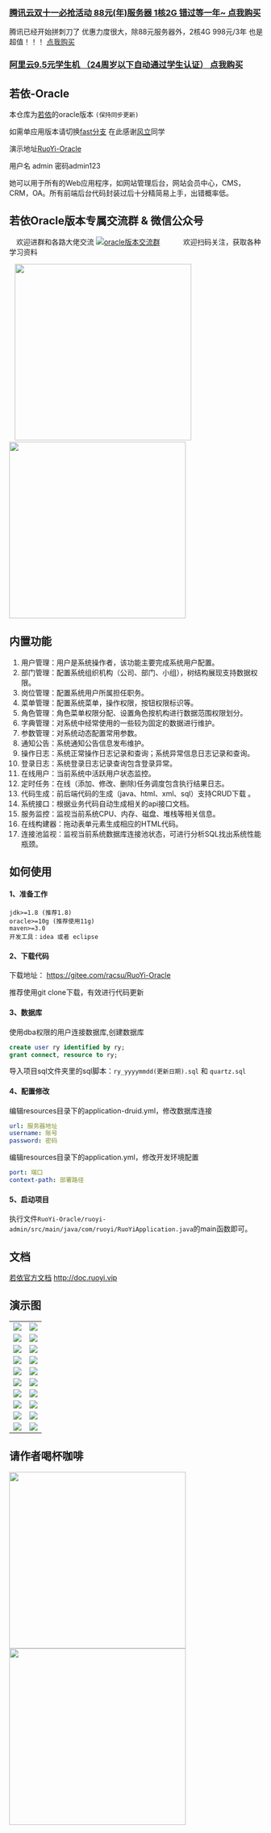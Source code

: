 ### [腾讯云双十一必抢活动 88元(年)服务器 1核2G  错过等一年~ 点我购买](https://cloud.tencent.com/act/cps/redirect?redirect=1048&cps_key=b680c80ccdf523f726c8f97957c3117a&from=console) 

腾讯已经开始拼刺刀了 优惠力度很大，除88元服务器外，2核4G 998元/3年 也是超值！！！ [点我购买](https://cloud.tencent.com/act/cps/redirect?redirect=1048&cps_key=b680c80ccdf523f726c8f97957c3117a&from=console) 

### [阿里云9.5元学生机 （24周岁以下自动通过学生认证） 点我购买](https://promotion.aliyun.com/ntms/act/campus2018.html?source=5176.11533457&userCode=771memkj&type=copy) 

## 若依-Oracle

本仓库为[若依](https://gitee.com/y_project/RuoYi)的oracle版本 `(保持同步更新)` 

如需单应用版本请切换[fast分支](https://gitee.com/racsu/RuoYi-Oracle/tree/fast/) 在此感谢[风立](https://gitee.com/baha)同学

演示地址[RuoYi-Oracle](http://racinfo.cn)

用户名 admin 密码admin123

她可以用于所有的Web应用程序，如网站管理后台，网站会员中心，CMS，CRM，OA。所有前端后台代码封装过后十分精简易上手，出错概率低。

## 若依Oracle版本专属交流群 & 微信公众号

&emsp;欢迎进群和各路大佬交流 [![oracle版本交流群](https://img.shields.io/badge/22271299-blue.svg)](https://shang.qq.com/wpa/qunwpa?idkey=e1ea16365440a9fa97ff72b0c73803e49a55dc68ae4c4181f3fb1da74928885e)
&emsp;&emsp;&emsp;欢迎扫码关注，获取各种学习资料

&ensp;
<img src="http://img.racinfo.cn/ruoyi-oracle-qun.png" height="350">
&emsp;&emsp;
<img src="http://img.racinfo.cn/wxqrcode.png" height="350" style='margin'>


 
 


## 内置功能
1.  用户管理：用户是系统操作者，该功能主要完成系统用户配置。
2.  部门管理：配置系统组织机构（公司、部门、小组），树结构展现支持数据权限。
3.  岗位管理：配置系统用户所属担任职务。
4.  菜单管理：配置系统菜单，操作权限，按钮权限标识等。
5.  角色管理：角色菜单权限分配、设置角色按机构进行数据范围权限划分。
6.  字典管理：对系统中经常使用的一些较为固定的数据进行维护。
7.  参数管理：对系统动态配置常用参数。
8.  通知公告：系统通知公告信息发布维护。
9.  操作日志：系统正常操作日志记录和查询；系统异常信息日志记录和查询。
10. 登录日志：系统登录日志记录查询包含登录异常。
11. 在线用户：当前系统中活跃用户状态监控。
12. 定时任务：在线（添加、修改、删除)任务调度包含执行结果日志。
13. 代码生成：前后端代码的生成（java、html、xml、sql）支持CRUD下载 。
14. 系统接口：根据业务代码自动生成相关的api接口文档。
15. 服务监控：监视当前系统CPU、内存、磁盘、堆栈等相关信息。
16. 在线构建器：拖动表单元素生成相应的HTML代码。
17. 连接池监视：监视当前系统数据库连接池状态，可进行分析SQL找出系统性能瓶颈。

## 如何使用

#### 1、准备工作
~~~
jdk>=1.8 (推荐1.8)
oracle>=10g (推荐使用11g)
maven>=3.0
开发工具：idea 或者 eclipse
~~~

#### 2、下载代码
下载地址： https://gitee.com/racsu/RuoYi-Oracle

推荐使用git clone下载，有效进行代码更新

#### 3、数据库

使用dba权限的用户连接数据库,创建数据库
```sql
create user ry identified by ry;
grant connect, resource to ry;
```
导入项目sql文件夹里的sql脚本：`ry_yyyymmdd(更新日期).sql` 和 `quartz.sql`

#### 4、配置修改

编辑resources目录下的application-druid.yml，修改数据库连接

```yml
url: 服务器地址
username: 账号
password: 密码
```

编辑resources目录下的application.yml，修改开发环境配置
```yml
port: 端口
context-path: 部署路径
```

#### 5、启动项目
执行文件`RuoYi-Oracle/ruoyi-admin/src/main/java/com/ruoyi/RuoYiApplication.java`的main函数即可。

## 文档
[若依官方文档](http://doc.ruoyi.vip) http://doc.ruoyi.vip

## 演示图

<table>
    <tr>
        <td><img src="https://oscimg.oschina.net/oscnet/25b5e333768d013d45a990c152dbe4d9d6e.jpg"/></td>
        <td><img src="https://oscimg.oschina.net/oscnet/e29fd81b2d43b517f99535564af41f9d1d5.jpg"/></td>
    </tr>
    <tr>
        <td><img src="https://oscimg.oschina.net/oscnet/629f1510fb6205f773c8c284863406b694f.jpg"/></td>
        <td><img src="https://oscimg.oschina.net/oscnet/9124eda87df0e72427cd63f458b813e3363.jpg"/></td>
    </tr>
    <tr>
        <td><img src="https://oscimg.oschina.net/oscnet/438c59467afd0097cfbe9c89db932661687.jpg"/></td>
        <td><img src="https://oscimg.oschina.net/oscnet/72a015041db6843aca7f7b273688cb346f8.jpg"/></td>
    </tr>
	<tr>
        <td><img src="https://oscimg.oschina.net/oscnet/ecb5f1c9929f1933f733f796749b2df73d9.jpg"/></td>
        <td><img src="https://oscimg.oschina.net/oscnet/e4283d500eb10e8dd8701e7742f7facb065.jpg"/></td>
    </tr>	 
    <tr>
        <td><img src="https://oscimg.oschina.net/oscnet/2531dbf419a1b114e1177f8d2a120b8a9c3.jpg"/></td>
        <td><img src="https://oscimg.oschina.net/oscnet/8b740a42dddc1e5a8a150d97c5060df258b.jpg"/></td>
    </tr>
	<tr>
        <td><img src="https://oscimg.oschina.net/oscnet/00e642dc3515919b3760968cc496a12a849.jpg"/></td>
        <td><img src="https://oscimg.oschina.net/oscnet/f72d28a3e60413a4e1b5c7c2f45f962fd65.jpg"/></td>
    </tr>
	<tr>
        <td><img src="https://oscimg.oschina.net/oscnet/19222e495869a2a99fc31c5d2bd4539e1e7.jpg"/></td>
        <td><img src="https://oscimg.oschina.net/oscnet/264d25176f4e22b4b38e95fe6ce73775299.jpg"/></td>
    </tr>
	<tr>
        <td><img src="https://oscimg.oschina.net/oscnet/d85fbb59be27fb33f68bdbb6e8bc967c97b.jpg"/></td>
        <td><img src="https://oscimg.oschina.net/oscnet/bb902d2c54bad02a052e9a05e5f22a93df1.jpg"/></td>
    </tr>
	<tr>
        <td><img src="https://oscimg.oschina.net/oscnet/30cda883bb9a7f74f1454314e64f949942d.jpg"/></td>
        <td><img src="https://oscimg.oschina.net/oscnet/deebaaa8d6b14a419ed5911f49e3f222a6f.jpg"/></td>
    </tr>
	<tr>
        <td><img src="https://oscimg.oschina.net/oscnet/bed2b98a44e7ae820c2885329e711965c28.jpg"/></td>
        <td><img src="https://oscimg.oschina.net/oscnet/5f3d39a141f21f81b90536f391b8408f1fa.jpg"/></td>
    </tr>
</table>

## 请作者喝杯咖啡
<div>
<img src="http://img.racinfo.cn/007FMAUigy1g68fpr0s1lj30g40g4q58.jpg" width="350" height="350">
<img src="http://img.racinfo.cn/007FMAUigy1g68focark1j30g40g4wfe1.jpg" width="350" height="350">
</div>
